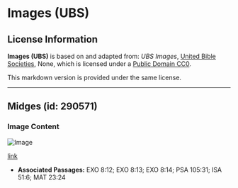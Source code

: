 # Images (UBS)

## License Information

**Images (UBS)** is based on and adapted from: _UBS Images_, [United Bible Societies](https://unitedbiblesocieties.org/), None, which is licensed under a [Public Domain CC0](https://creativecommons.org/public-domain/cc0/).

This markdown version is provided under the same license.



--------------------------------

## Midges (id: 290571)

### Image Content

![Image](https://cdn.aquifer.bible/aquifer-content/resources/Media/WEB-0628_midges.jpg)

[link](https://cdn.aquifer.bible/aquifer-content/resources/Media/WEB-0628_midges.jpg)

* **Associated Passages:** EXO 8:12; EXO 8:13; EXO 8:14; PSA 105:31; ISA 51:6; MAT 23:24

